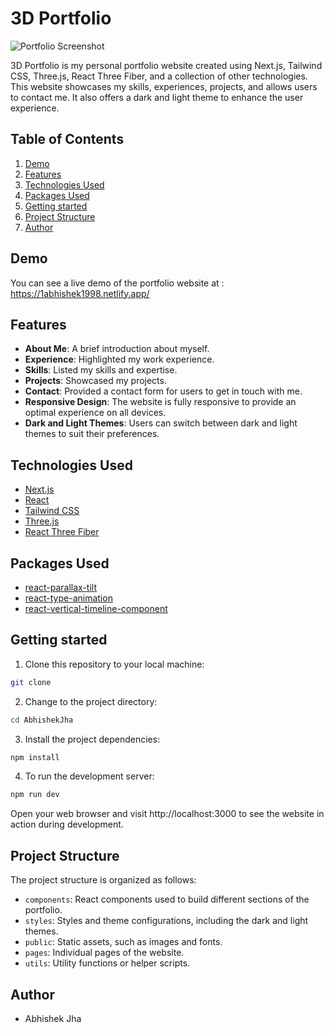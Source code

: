 # 3D Portfolio

![Portfolio Screenshot](/public/assets/readme_assets/screenshot.png)

3D Portfolio is my personal portfolio website created using Next.js, Tailwind CSS, Three.js, React Three Fiber, and a collection of other technologies. This website showcases my skills, experiences, projects, and allows users to contact me. It also offers a dark and light theme to enhance the user experience.

## Table of Contents

1. [Demo](#demo)
2. [Features](#features)
3. [Technologies Used](#technologies-used)
4. [Packages Used](#packages-used)
5. [Getting started](#getting-started)
6. [Project Structure](#project-structure)
7. [Author](#author)

## Demo

You can see a live demo of the portfolio website at : https://1abhishek1998.netlify.app/

## Features

- **About Me**: A brief introduction about myself.
- **Experience**: Highlighted my work experience.
- **Skills**: Listed my skills and expertise.
- **Projects**: Showcased my projects.
- **Contact**: Provided a contact form for users to get in touch with me.
- **Responsive Design**: The website is fully responsive to provide an optimal experience on all devices.
- **Dark and Light Themes**: Users can switch between dark and light themes to suit their preferences.

## Technologies Used

- [Next.js](https://nextjs.org)
- [React](https://reactjs.dev)
- [Tailwind CSS](https://tailwindcss.com)
- [Three.js](https://threejs.org)
- [React Three Fiber](https://github.com/pmndrs/react-three-fiber)

## Packages Used

- [react-parallax-tilt](https://www.npmjs.com/package/react-parallax-tilt)
- [react-type-animation](https://www.npmjs.com/package/react-type-animation)
- [react-vertical-timeline-component](https://www.npmjs.com/package/react-vertical-timeline-component)

## Getting started

1. Clone this repository to your local machine:

```bash {"id":"01JB1BAR1NYMXK8H5GD9HZFFNA"}
git clone 


```

2. Change to the project directory:

```bash {"id":"01JB1BAR1NYMXK8H5GDATZV7GM"}
cd AbhishekJha


```

3. Install the project dependencies:

```bash {"id":"01JB1BAR1NYMXK8H5GDE4YT2CJ"}
npm install


```

4. To run the development server:

```bash {"id":"01JB1BAR1NYMXK8H5GDF0REP3G"}
npm run dev


```

Open your web browser and visit http://localhost:3000 to see the website in action during development.

## Project Structure

The project structure is organized as follows:

- `components`: React components used to build different sections of the portfolio.
- `styles`: Styles and theme configurations, including the dark and light themes.
- `public`: Static assets, such as images and fonts.
- `pages`: Individual pages of the website.
- `utils`: Utility functions or helper scripts.

## Author

- Abhishek Jha
